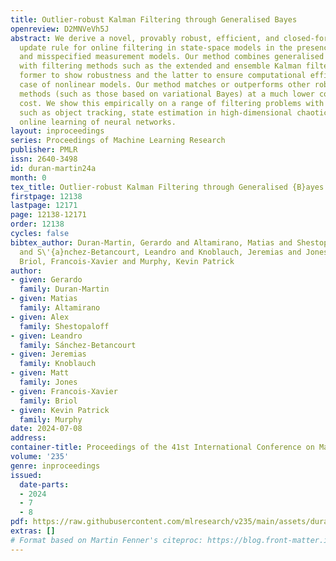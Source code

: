 ```yaml
---
title: Outlier-robust Kalman Filtering through Generalised Bayes
openreview: D2MNVeVh5J
abstract: We derive a novel, provably robust, efficient, and closed-form Bayesian
  update rule for online filtering in state-space models in the presence of outliers
  and misspecified measurement models. Our method combines generalised Bayesian inference
  with filtering methods such as the extended and ensemble Kalman filter. We use the
  former to show robustness and the latter to ensure computational efficiency in the
  case of nonlinear models. Our method matches or outperforms other robust filtering
  methods (such as those based on variational Bayes) at a much lower computational
  cost. We show this empirically on a range of filtering problems with outlier measurements,
  such as object tracking, state estimation in high-dimensional chaotic systems, and
  online learning of neural networks.
layout: inproceedings
series: Proceedings of Machine Learning Research
publisher: PMLR
issn: 2640-3498
id: duran-martin24a
month: 0
tex_title: Outlier-robust Kalman Filtering through Generalised {B}ayes
firstpage: 12138
lastpage: 12171
page: 12138-12171
order: 12138
cycles: false
bibtex_author: Duran-Martin, Gerardo and Altamirano, Matias and Shestopaloff, Alex
  and S\'{a}nchez-Betancourt, Leandro and Knoblauch, Jeremias and Jones, Matt and
  Briol, Francois-Xavier and Murphy, Kevin Patrick
author:
- given: Gerardo
  family: Duran-Martin
- given: Matias
  family: Altamirano
- given: Alex
  family: Shestopaloff
- given: Leandro
  family: Sánchez-Betancourt
- given: Jeremias
  family: Knoblauch
- given: Matt
  family: Jones
- given: Francois-Xavier
  family: Briol
- given: Kevin Patrick
  family: Murphy
date: 2024-07-08
address:
container-title: Proceedings of the 41st International Conference on Machine Learning
volume: '235'
genre: inproceedings
issued:
  date-parts:
  - 2024
  - 7
  - 8
pdf: https://raw.githubusercontent.com/mlresearch/v235/main/assets/duran-martin24a/duran-martin24a.pdf
extras: []
# Format based on Martin Fenner's citeproc: https://blog.front-matter.io/posts/citeproc-yaml-for-bibliographies/
---
```

